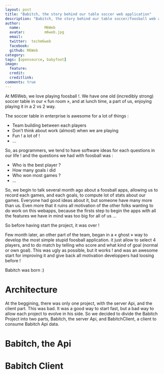 ```yaml
---
layout: post
title: "Babitch, the story behind our table soccer web application"
description: "Babitch, the story behind our table soccer/foosball web application"
author:
  name:           M6Web
  avatar:         m6web.jpg
  email:
  twitter:  techm6web
  facebook:
  github: M6Web
category:
tags: [opensource, babyfoot]
image:
  feature:
  credit: 
  creditlink:
comments: true
---
```


At M6Web, we love playing foosball !.
We have one old (incredibly strong) soccer table in our « fun room », and at lunch time, a part of us, enjoying playing it in a 2 vs 2 way.

The soccer table in enterprise is awesome for a lot of things :

* Team building between each players
* Don’t think about work (almost) when we are playing
* Fun ! a lot of !
* …

So, as programmers, we tend to have software ideas for each questions in our life ! and the questions we had with foosball was :

* Who is the best player ?
* How many goals i did
* Who won most games ?
* …

So, we begin to talk several month ago about a foosball apps, allowing us to record each games, and each goals, to compute lot of stats about our games.
Everyone had good ideas about it, but someone have many more than us. Even more that it ruins all motivation of the other folks wanting to do work on this webapps, because the firsts step to begin the apps with all the features we have in mind was too big for all of us …

So before having start the project, it was over !

Few month later, an other part of the team, began in a « ghost » way to develop the most simple stupid foosball application. it just allow to select 4 players, and to do match by telling who score and what kind of goal (normal or own goal).
This was ugly as possible, but it works ! and was an awesome start for improving it and give back all motivation developpers had loosing before !

Babitch was born :)

# Architecture

At the beggining, there was only one project, with the server Api, and the client part.
This was bad. It was a good way to start fast, but a bad way to allow each project to evolve in his side.
So we decided to divide the Babitch Project into two parts, Babitch, the server Api, and BabitchClient, a client to consume Babitch Api data.

# Babitch, the Api

# Babitch Client